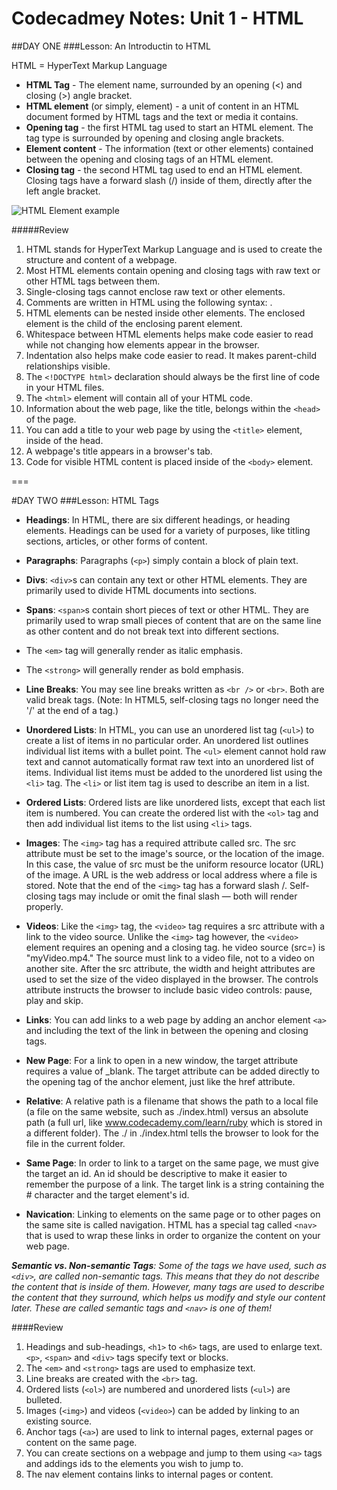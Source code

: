 # Codecadmey Notes: Unit 1 - HTML

##DAY ONE
###Lesson: An Introductin to HTML

HTML = HyperText Markup Language

* **HTML Tag** - The element name, surrounded by an opening (<) and closing (>) angle bracket.
* **HTML element** (or simply, element) - a unit of content in an HTML document formed by HTML tags and the text or media it contains.
* **Opening tag** - the first HTML tag used to start an HTML element. The tag type is surrounded by opening and closing angle brackets.
* **Element content** - The information (text or other elements) contained between the opening and closing tags of an HTML element.
* **Closing tag** - the second HTML tag used to end an HTML element. Closing tags have a forward slash (/) inside of them, directly after the left angle bracket.

![HTML Element example][html-element-example]

#####Review

1. HTML stands for HyperText Markup Language and is used to create the structure and content of a webpage.
1. Most HTML elements contain opening and closing tags with raw text or other HTML tags between them.
1. Single-closing tags cannot enclose raw text or other elements.
1. Comments are written in HTML using the following syntax: <!-- comment -->.
1. HTML elements can be nested inside other elements. The enclosed element is the child of the enclosing parent element.
1. Whitespace between HTML elements helps make code easier to read while not changing how elements appear in the browser.
1. Indentation also helps make code easier to read. It makes parent-child relationships visible.
1. The `<!DOCTYPE html>` declaration should always be the first line of code in your HTML files.
1. The `<html>` element will contain all of your HTML code.
1. Information about the web page, like the title, belongs within the `<head>` of the page.
1. You can add a title to your web page by using the `<title>` element, inside of the head.
1. A webpage's title appears in a browser's tab.
1. Code for visible HTML content is placed inside of the `<body>` element.

===

#DAY TWO
###Lesson: HTML Tags

* **Headings**: In HTML, there are six different headings, or heading elements. Headings can be used for a variety of purposes, like titling sections, articles, or other forms of content.

* **Paragraphs**: Paragraphs (`<p>`) simply contain a block of plain text.
* **Divs**: `<div>`s can contain any text or other HTML elements. They are primarily used to divide HTML documents into sections.
* **Spans**: `<span>`s contain short pieces of text or other HTML. They are primarily used to wrap small pieces of content that are on the same line as other content and do not break text into different sections.

* The `<em>` tag will generally render as italic emphasis.
* The `<strong>` will generally render as bold emphasis.

* **Line Breaks**: You may see line breaks written as `<br />` or `<br>`. Both are valid break tags. (Note: In HTML5, self-closing tags no longer need the '/' at the end of a tag.)

* **Unordered Lists**: In HTML, you can use an unordered list tag (`<ul>`) to create a list of items in no particular order. An unordered list outlines individual list items with a bullet point. The `<ul>` element cannot hold raw text and cannot automatically format raw text into an unordered list of items. Individual list items must be added to the unordered list using the `<li>` tag. The `<li>` or list item tag is used to describe an item in a list.
* **Ordered Lists**: Ordered lists are like unordered lists, except that each list item is numbered. You can create the ordered list with the `<ol>` tag and then add individual list items to the list using `<li>` tags.

* **Images**: The `<img>` tag has a required attribute called src. The src attribute must be set to the image's source, or the location of the image. In this case, the value of src must be the uniform resource locator (URL) of the image. A URL is the web address or local address where a file is stored. Note that the end of the `<img>` tag has a forward slash /. Self-closing tags may include or omit the final slash — both will render properly.
* **Videos**: Like the `<img>` tag, the `<video>` tag requires a src attribute with a link to the video source. Unlike the `<img>` tag however, the `<video>` element requires an opening and a closing tag. he video source (src=) is "myVideo.mp4." The source must link to a video file, not to a video on another site. After the src attribute, the width and height attributes are used to set the size of the video displayed in the browser. The controls attribute instructs the browser to include basic video controls: pause, play and skip. 

* **Links**: You can add links to a web page by adding an anchor element `<a>` and including the text of the link in between the opening and closing tags.
* **New Page**: For a link to open in a new window, the target attribute requires a value of _blank. The target attribute can be added directly to the opening tag of the anchor element, just like the href attribute.
* **Relative**: A relative path is a filename that shows the path to a local file (a file on the same website, such as ./index.html) versus an absolute path (a full url, like www.codecademy.com/learn/ruby which is stored in a different folder). The ./ in ./index.html tells the browser to look for the file in the current folder.
* **Same Page**: In order to link to a target on the same page, we must give the target an id. An id should be descriptive to make it easier to remember the purpose of a link. The target link is a string containing the # character and the target element's id.
* **Navication**: Linking to elements on the same page or to other pages on the same site is called navigation. HTML has a special tag called `<nav>` that is used to wrap these links in order to organize the content on your web page.

_**Semantic vs. Non-semantic Tags**: Some of the tags we have used, such as `<div>`, are called non-semantic tags. This means that they do not describe the content that is inside of them. However, many tags are used to describe the content that they surround, which helps us modify and style our content later. These are called semantic tags and `<nav>` is one of them!_

####Review

1. Headings and sub-headings, `<h1>` to `<h6>` tags, are used to enlarge text.
`<p>`, `<span>` and `<div>` tags specify text or blocks.
1. The `<em>` and `<strong>` tags are used to emphasize text.
1. Line breaks are created with the `<br>` tag.
1. Ordered lists (`<ol>`) are numbered and unordered lists (`<ul>`) are bulleted.
1. Images (`<img>`) and videos (`<video>`) can be added by linking to an existing source.
1. Anchor tags (`<a>`) are used to link to internal pages, external pages or content on the same page.
1. You can create sections on a webpage and jump to them using `<a>` tags and addings ids to the elements you wish to jump to.
1. The nav element contains links to internal pages or content.



<!-- Image Files -->

[html-element-example]: https://s3.amazonaws.com/codecademy-content/courses/web-101/htmlcss1-diagram__htmlanatomy.svg